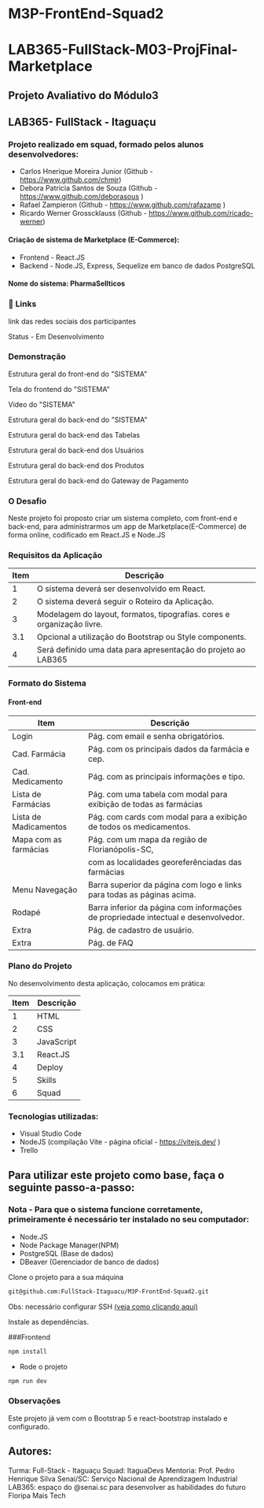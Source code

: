 # M3P-FrontEnd-Squad2
# LAB365-FullStack-M03-ProjFinal-Marketplace
## Projeto Avaliativo do Módulo3
## LAB365- FullStack - Itaguaçu
### Projeto realizado em squad, formado pelos alunos desenvolvedores:
- Carlos Hnerique Moreira Junior (Github - https://www.github.com/chmjr)
- Debora Patricia Santos de Souza (Github - https://www.github.com/deborasous )
- Rafael Zampieron (Github - https://www.github.com/rafazamp )
- Ricardo Werner Grosscklauss (Github - https://www.github.com/ricado-werner)

#### Criação de sistema de Marketplace (E-Commerce):
- Frontend - React.JS
- Backend - Node.JS, Express, Sequelize em banco de dados PostgreSQL

#### Nome do sistema: PharmaSellticos
<p align="center">
  <!--img width="480" src="src/assets/to_readme/logo.jpg"-->
</p>

### 🔗 Links
link das redes sociais dos participantes


Status - Em Desenvolvimento

### Demonstração

Estrutura geral do front-end do "SISTEMA"

Tela do frontend do "SISTEMA"
<p align="center">
  <!--img width="480" src="src/assets/to_readme/telaSistema.JPG"-->
</p>

Video do "SISTEMA"
<p align="center">
    <!--img width="480" src="src/assets/to_readme/PharmaCentralSystem.gif"-->
</p>

Estrutura geral do back-end do "SISTEMA"
<p align="center">
  <!--img width="480" src="src/assets/to_readme/estruturaFoldersTables.jpg"-->
</p>

Estrutura geral do back-end das Tabelas
<p align="center">
  <!--img width="480" src="src/assets/to_readme/geralTabelas.jpg"-->
</p>

Estrutura geral do back-end dos Usuários
<p align="center">
  <!--img width="480" src="src/assets/to_readme/usuarioTable.jpg"-->
</p>

Estrutura geral do back-end dos Produtos
<p align="center">
  <!--img width="480" src="src/assets/to_readme/depositoTable.jpg"-->
</p>
Estrutura geral do back-end do Gateway de Pagamento
<p align="center">
  <!--img width="480" src="src/assets/to_readme/medicamentoTable.jpg"-->
</p>

### O Desafio
Neste projeto foi proposto criar um sistema completo, com front-end e back-end,  para administrarmos um app de Marketplace(E-Commerce) de forma online, codificado em React.JS e Node.JS

### Requisitos da Aplicação

| Item | Descrição                                                              |
| ---- | ---------------------------------------------------------------------- |
| 1    | O sistema deverá ser desenvolvido em React.                            |
| 2    | O sistema deverá seguir o Roteiro da Aplicação.                        |
| 3    | Modelagem do layout, formatos, tipografias. cores e organização livre. |
| 3.1  | Opcional a utilização do Bootstrap ou Style components.                |
| 4    | Será definido uma data para apresentação do projeto ao LAB365          |

### Formato do Sistema

#### Front-end

| Item                  | Descrição                                                                          |
| --------------------- | ---------------------------------------------------------------------------------- |
| Login                 | Pág. com email e senha obrigatórios.                                               |
| Cad. Farmácia         | Pág. com os principais dados da farmácia e cep.                                    |
| Cad. Medicamento      | Pág. com as principais informações e tipo.                                         |
| Lista de Farmácias    | Pág. com uma tabela com modal para exibição de todas as farmácias                  |
| Lista de Madicamentos | Pág. com cards com modal para a exibição de todos os medicamentos.                 |
| Mapa com as farmácias | Pág. com um mapa da região de Florianópolis-SC,                                    |
|                       | com as localidades georeferênciadas das farmácias                                  |
| Menu Navegação        | Barra superior da página com logo e links para todas as páginas acima.             |
| Rodapé                | Barra inferior da página com informações de propriedade intectual e desenvolvedor. |
| Extra                 | Pág. de cadastro de usuário.                                                       |
| Extra                 | Pág. de FAQ                                                                        |

### Plano do Projeto

No desenvolvimento desta aplicação, colocamos em prática:

| Item | Descrição  |
| ---- | ---------- |
|  1   | HTML       |
|  2   | CSS        |
|  3   | JavaScript |
| 3.1  | React.JS   |
|  4   | Deploy     |
|  5   | Skills     |
|  6   | Squad      |

### Tecnologias utilizadas:

- Visual Studio Code
- NodeJS (compilação Vite - página oficial - https://vitejs.dev/ )
- Trello


## Para utilizar este projeto como base, faça o seguinte passo-a-passo:

### Nota - Para que o sistema funcione corretamente, primeiramente é necessário ter instalado no seu computador:
- Node.JS
- Node Package Manager(NPM)
- PostgreSQL (Base de dados)
- DBeaver (Gerenciador de banco de dados)

Clone o projeto para a sua máquina
```bash
git@github.com:FullStack-Itaguacu/M3P-FrontEnd-Squad2.git
```
Obs: necessário configurar SSH [(veja como clicando aqui)](https://www.youtube.com/watch?v=n-H1eFSsugo)

Instale as dependências.

###Frontend

```bash
npm install
``` 

- Rode o projeto

```bash
npm run dev
```

### Observações

Este projeto já vem com o Bootstrap 5 e react-bootstrap instalado e configurado.


## Autores:
Turma: Full-Stack - Itaguaçu
Squad: ItaguaDevs
Mentoria: Prof. Pedro Henrique Silva
Senai/SC: Serviço Nacional de Aprendizagem Industrial
LAB365: espaço do @senai.sc para desenvolver as habilidades do futuro
Floripa Mais Tech  

